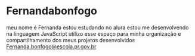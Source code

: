# Fernandabonfogo
meu nome é Fernanda
estou estudando no alura
estou me desenvolvendo na linguagem JavaScript
utilizo esse espaço para minha organização e compartilhamento dos meus projetos desenvolvidos 
Fernanda.bonfogo@escola.pr.gov.br

